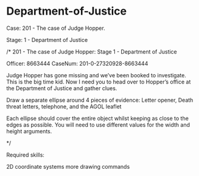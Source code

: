 # Department-of-Justice
Case: 201 - The case of Judge Hopper.

Stage: 1 - Department of Justice

/*
201 - The case of Judge Hopper:
Stage 1 - Department of Justice

Officer: 8663444
CaseNum: 201-0-27320928-8663444

Judge Hopper has gone missing and we’ve been booked to investigate. This is the big time kid. Now I need you to head over to Hopper’s office at the Department of Justice and gather clues.

Draw a separate ellipse around 4 pieces of evidence:
Letter opener,
Death threat letters,
telephone,
and the AGOL leaflet

Each ellipse should cover the entire object whilst keeping as close to the edges as possible. You will need to use different values for the width and height arguments.


*/

Required skills:

2D coordinate systems
more drawing commands
